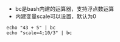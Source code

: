 + bc是bash内建的运算器，支持浮点数运算
+ 内建变量scale可以设置，默认为0

```shell
echo "43 + 5" | bc 
echo "scale=4;10/3" | bc
```


